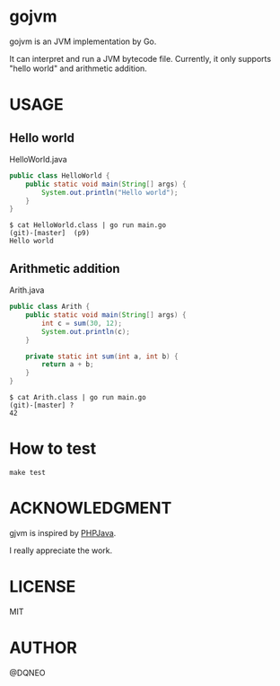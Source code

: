 # gojvm

gojvm is an JVM implementation by Go.

It can interpret and run a JVM bytecode file.
Currently, it only supports "hello world" and arithmetic addition.

# USAGE

## Hello world

HelloWorld.java

```java
public class HelloWorld {
    public static void main(String[] args) {
        System.out.println("Hello world");
    }
}
```

```
$ cat HelloWorld.class | go run main.go                                                                                                 (git)-[master]  (p9)
Hello world
```

## Arithmetic addition

Arith.java

```java
public class Arith {
    public static void main(String[] args) {
        int c = sum(30, 12);
        System.out.println(c);
    }

    private static int sum(int a, int b) {
        return a + b;
    }
}
```

```
$ cat Arith.class | go run main.go                                                                                                         (git)-[master] ? 
42
```
# How to test

```
make test
```

# ACKNOWLEDGMENT

gjvm is inspired by [PHPJava](https://github.com/php-java/php-java).

I really appreciate the work.

# LICENSE

MIT

# AUTHOR

@DQNEO

